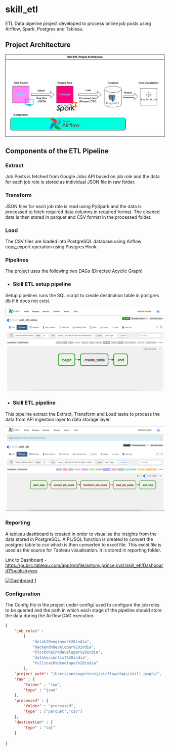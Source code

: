 # skill_etl
ETL Data pipeline project developed to process online job posts using Airflow, Spark, Postgres and Tableau. 

## Project Architecture

<img alt='elt' src='https://raw.githubusercontent.com/antoprince001/skill_etl/main/assets/skill_etl_architecture.png' />

## Components of the ETL Pipeline

### Extract

Job Posts is fetched from Google Jobs API based on job role and the data for each job role is stored as individual JSON file in raw folder.

### Transform

JSON files for each job role is read using PySpark and the data is processed to fetch required data columns in required format. The cleaned data is then 
stored in parquet and CSV format in the processed folder.

### Load

The CSV files are loaded into PostgreSQL database using Airflow copy_expert operation using Postgres Hook. 

### Pipelines

The project uses the following two DAGs (Directed Acyclic Graph)

- ### Skill ETL setup pipeline

Setup pipelines runs the SQL script to create destination table in postgres db if it does not exist.

<img alt='elt' src='https://raw.githubusercontent.com/antoprince001/skill_etl/main/assets/skill_etl_setup_dag.png' />

- ### Skill ETL pipeline

This pipeline extract the Extract, Transform and Load tasks to process the data from API ingestion layer to data storage layer.

<img alt='elt' src='https://raw.githubusercontent.com/antoprince001/skill_etl/main/assets/skill_etl_dag.png' />


### Reporting

A tableau dashboard is created in order to visualise the insights from the data stored in PostgreSQL. A PL/SQL function is created to convert the postgres table 
to csv which is then converted to excel file. This excel file is used as the source for Tableau visualisation. It is stored in reporting folder.

Link to Dashboard - https://public.tableau.com/app/profile/antony.prince.j/viz/skill_etl/Dashboard1?publish=yes

<div class='tableauPlaceholder' id='viz1682542050984' style='position: relative'><noscript><a href='#'><img alt='Dashboard 1 ' src='https:&#47;&#47;public.tableau.com&#47;static&#47;images&#47;sk&#47;skill_etl&#47;Dashboard1&#47;1_rss.png' style='border: none' /></a></noscript><object class='tableauViz'  style='display:none;'><param name='host_url' value='https%3A%2F%2Fpublic.tableau.com%2F' /> <param name='embed_code_version' value='3' /> <param name='site_root' value='' /><param name='name' value='skill_etl&#47;Dashboard1' /><param name='tabs' value='no' /><param name='toolbar' value='yes' /><param name='static_image' value='https:&#47;&#47;public.tableau.com&#47;static&#47;images&#47;sk&#47;skill_etl&#47;Dashboard1&#47;1.png' /> <param name='animate_transition' value='yes' /><param name='display_static_image' value='yes' /><param name='display_spinner' value='yes' /><param name='display_overlay' value='yes' /><param name='display_count' value='yes' /><param name='language' value='en-GB' /></object></div>                


### Configuration

The Config file in the project under config/ used to configure the job roles to be queried and the path in which each stage of the pipeline should store the data during the Airflow DAG execution.


```json
{
    "job_roles" : 
        [ 
            "data%20engineer%20india",
            "backend%developer%20india",
            "blockchain%developer%20india",
            "data%scientist%20india",
            "fullstack%developer%20india"
        ],
    "project_path": "/Users/antonyprincej/airflow/dags/skill_graph/",
    "raw" : {
        "folder" : "raw",
        "type" : "json"
    },
    "processed" : {
        "folder" : "processed",
        "type" : ["parquet","csv"]
    },
    "destination" : {
        "type" : "sql"
    }

}
```

